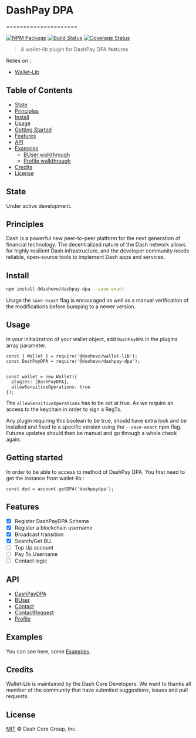 # DashPay DPA
=====================

[![NPM Package](https://img.shields.io/npm/v/@dashevo/dashpay-dpa.svg?style=flat-square)](https://www.npmjs.org/package/@dashevo/dashpay-dpa)
[![Build Status](https://img.shields.io/travis/dashevo/dashpay-dpa.svg?branch=master&style=flat-square)](https://travis-ci.org/dashevo/dashpay-dpa)
[![Coverage Status](https://img.shields.io/coveralls/dashevo/dashpay-dpa.svg?style=flat-square)](https://coveralls.io/github/dashevo/dashpay-dpa?branch=master)

> A wallet-lib plugin for DashPay DPA features

Relies on :
- [Wallet-Lib](https://github.com/dashevo/wallet-lib)

## Table of Contents

- [State](#state)
- [Principles](#principles)
- [Install](#install)
- [Usage](#usage)
- [Getting Started](#getting-started)
- [Features](#features)
- [API](#api)
- [Examples](#examples)
  - [BUser walkthrough](/examples/BUserWalkthrough/)
  - [Profile walkthrough](/examples/ProfileWalkthrough/)
- [Credits](#credits)
- [License](#license)

## State

Under active development. 

## Principles

Dash is a powerful new peer-to-peer platform for the next generation of financial technology. The decentralized nature of the Dash network allows for highly resilient Dash infrastructure, and the developer community needs reliable, open-source tools to implement Dash apps and services.

## Install

```sh
npm install @dashevo/dashpay-dpa --save-exact
```

Usage the `save-exact` flag is encouraged as well as a manual verification of the modifications before bumping to a newer version.

## Usage

In your initialization of your wallet object, add `DashPayDPA` in the plugins array parameter.

```
const { Wallet } = require('@dashevo/wallet-lib');
const DashPayDPA = require('@dashevo/dashpay-dpa');


const wallet = new Wallet({
  plugins: [DashPayDPA],
  allowSensitiveOperations: true
});
```

The `allowSensitiveOperations` has to be set at true. As we require an access to
the keychain in order to sign a RegTx.

Any plugin requiring this boolean to be true, should have extra look and be installed and fixed to a specific version using the `--save-exact` npm flag.
Futures updates should then be manual and go through a whole check again.

## Getting started

In order to be able to access to method of DashPay DPA. You first need to get the instance from wallet-lib : 

`const dpd = account.getDPA('dashpaydpa');`

## Features

- [X] Register DashPayDPA Schema
- [X] Register a blockchain username
- [X] Broadcast transition
- [X] Search/Get BU.
- [ ] Top Up account
- [ ] Pay To Username
- [ ] Contact logic

## API

- [DashPayDPA](/docs/DashPayDPA.md)
- [BUser](/docs/BUser.md)
- [Contact](/docs/Contact.md)
- [ContactRequest](/docs/ContactRequest.md)
- [Profile](/docs/Profile.md)

## Examples

You can see here, some [Examples](/docs/examples.md).

## Credits

Wallet-Lib is maintained by the Dash Core Developers.
We want to thanks all member of the community that have submited suggestions, issues and pull requests.

## License

[MIT](LICENSE) &copy; Dash Core Group, Inc.
